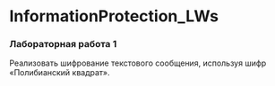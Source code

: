 # InformationProtection_LWs
### Лабораторная работа 1
Реализовать шифрование текстового сообщения, используя шифр «Полибианский квадрат».